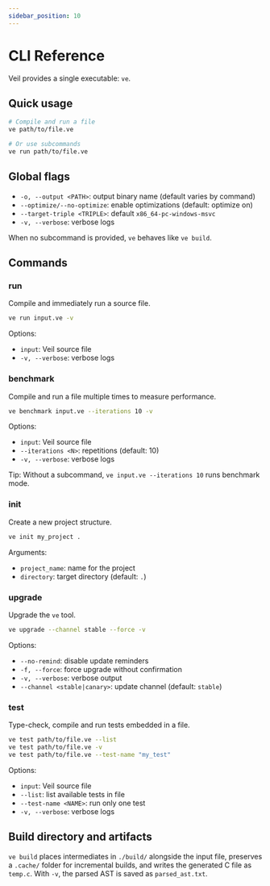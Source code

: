```yaml
---
sidebar_position: 10
---
```


# CLI Reference

Veil provides a single executable: `ve`.

## Quick usage

```bash
# Compile and run a file
ve path/to/file.ve

# Or use subcommands
ve run path/to/file.ve
```

## Global flags

- `-o, --output <PATH>`: output binary name (default varies by command)
- `--optimize/--no-optimize`: enable optimizations (default: optimize on)
- `--target-triple <TRIPLE>`: default `x86_64-pc-windows-msvc`
- `-v, --verbose`: verbose logs

When no subcommand is provided, `ve` behaves like `ve build`.

## Commands


### run

Compile and immediately run a source file.

```bash
ve run input.ve -v
```

Options:

- `input`: Veil source file
- `-v, --verbose`: verbose logs

### benchmark

Compile and run a file multiple times to measure performance.

```bash
ve benchmark input.ve --iterations 10 -v
```

Options:

- `input`: Veil source file
- `--iterations <N>`: repetitions (default: 10)
- `-v, --verbose`: verbose logs

Tip: Without a subcommand, `ve input.ve --iterations 10` runs benchmark mode.

### init

Create a new project structure.

```bash
ve init my_project .
```

Arguments:

- `project_name`: name for the project
- `directory`: target directory (default: `.`)

### upgrade

Upgrade the `ve` tool.

```bash
ve upgrade --channel stable --force -v
```

Options:

- `--no-remind`: disable update reminders
- `-f, --force`: force upgrade without confirmation
- `-v, --verbose`: verbose output
- `--channel <stable|canary>`: update channel (default: `stable`)

### test

Type-check, compile and run tests embedded in a file.

```bash
ve test path/to/file.ve --list
ve test path/to/file.ve -v
ve test path/to/file.ve --test-name "my_test"
```

Options:

- `input`: Veil source file
- `--list`: list available tests in file
- `--test-name <NAME>`: run only one test
- `-v, --verbose`: verbose logs

## Build directory and artifacts

`ve build` places intermediates in `./build/` alongside the input file, preserves a `.cache/` folder for incremental builds, and writes the generated C file as `temp.c`. With `-v`, the parsed AST is saved as `parsed_ast.txt`.
